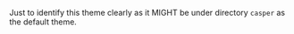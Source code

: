 Just to identify this theme clearly as it MIGHT be under directory `casper` as the default theme.

#